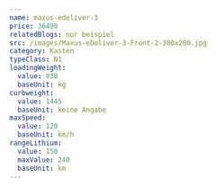 ```yaml
---
name: maxus-edeliver-3
price: 36490
relatedBlogs: nur beispiel
src: /images/Maxus-eDeliver-3-Front-2-300x200.jpg
category: Kasten
typeClass: N1
loadingWeight:
  value: 830
  baseUnit: kg
curbweight:
  value: 1445
  baseUnit: keine Angabe
maxSpeed:
  value: 120
  baseUnit: km/h
rangeLithium:
  value: 150
  maxValue: 240
  baseUnit: km
---
```

